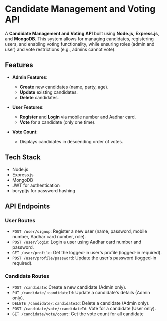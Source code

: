 # Candidate Management and Voting API

A **Candidate Management and Voting API** built using **Node.js**, **Express.js**, and **MongoDB**. This system allows for managing candidates, registering users, and enabling voting functionality, while ensuring roles (admin and user) and vote restrictions (e.g., admins cannot vote).

## Features

- **Admin Features**:
  - **Create** new candidates (name, party, age).
  - **Update** existing candidates.
  - **Delete** candidates.

- **User Features**:
  - **Register** and **Login** via mobile number and Aadhar card.
  - **Vote** for a candidate (only one time).

- **Vote Count**: 
  - Displays candidates in descending order of votes.

## Tech Stack

  - Node.js
  - Express.js
  - MongoDB
  - JWT for authentication
  - bcryptjs for password hashing
## API Endpoints

### User Routes

- `POST /user/signup`: Register a new user (name, password, mobile number, Aadhar card number, role).
- `POST /user/login`: Login a user using Aadhar card number and password.
- `GET /user/profile`: Get the logged-in user's profile (logged-in required).
- `POST /user/profile/password`: Update the user's password (logged-in required).

### Candidate Routes

- `POST /candidate`: Create a new candidate (Admin only).
- `PUT /candidate/:candidateId`: Update a candidate's details (Admin only).
- `DELETE /candidate/:candidateId`: Delete a candidate (Admin only).
- `POST /candidate/vote/:candidateId`: Vote for a candidate (User only).
- `GET /candidate/vote/count`: Get the vote count for all candidate

  

